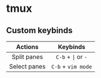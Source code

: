 
# tmux

## Custom keybinds

| Actions | Keybinds |
|:-------:|:--------:|
| Split panes | `C-b` + `\|` or `-` |
| Select panes | `C-b` + `vim mode` |
